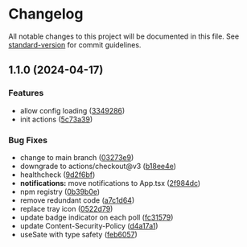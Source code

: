 # Changelog

All notable changes to this project will be documented in this file. See [standard-version](https://github.com/conventional-changelog/standard-version) for commit guidelines.

## 1.1.0 (2024-04-17)


### Features

* allow config loading ([3349286](https://github.com/raskanskyz/service-swagger/commit/3349286b802688ae0b1bcf401f3fac9e494e124c))
* init actions ([5c73a39](https://github.com/raskanskyz/service-swagger/commit/5c73a39b886daa273278622d961d9a1b85df4a44))


### Bug Fixes

* change to main branch ([03273e9](https://github.com/raskanskyz/service-swagger/commit/03273e9a4eb96f3ae1f4d8357060cc881918d991))
* downgrade to actions/checkout@v3 ([b18ee4e](https://github.com/raskanskyz/service-swagger/commit/b18ee4e6c3d80af63a00b89709d2f073668ab694))
* healthcheck ([9d2f6bf](https://github.com/raskanskyz/service-swagger/commit/9d2f6bf0bcfb851b5cdfefb8bb184dbbd7d15010))
* **notifications:** move notifications to App.tsx ([2f984dc](https://github.com/raskanskyz/service-swagger/commit/2f984dc2e9565b5f185a6253ea598ea78d8b960e))
* npm registry ([0b39b0e](https://github.com/raskanskyz/service-swagger/commit/0b39b0eeea21526809e4f3a82ef82d53406a96c4))
* remove redundant code ([a7c1d64](https://github.com/raskanskyz/service-swagger/commit/a7c1d648c9c8ce71f642a807456ce5d4a3a2b969))
* replace tray icon ([0522d79](https://github.com/raskanskyz/service-swagger/commit/0522d7933f4da164472706dccb91099f1eb45135))
* update badge indicator on each poll ([fc31579](https://github.com/raskanskyz/service-swagger/commit/fc31579957a3599c507a94fb8df8c6f119f2e5ae))
* update Content-Security-Policy ([d4a17a1](https://github.com/raskanskyz/service-swagger/commit/d4a17a1f19dd726fbe0a9e17927c74c1a2ac24ac))
* useSate with type safety ([feb6057](https://github.com/raskanskyz/service-swagger/commit/feb6057c9e85f386163d92f97be94b5d7434beaf))
